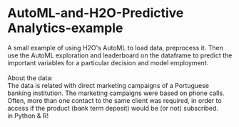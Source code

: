 # AutoML-and-H2O-Predictive Analytics-example
A small example of using H2O's AutoML to load data, preprocess it.
Then use the AutoML exploration and leaderboard on the dataframe to predict the important variables for a particular decision and model employment.<br />
<br />
About the data:<br />
   The data is related with direct marketing campaigns of a Portuguese banking institution. 
   The marketing campaigns were based on phone calls. Often, more than one contact to the same client was required, 
   in order to access if the product (bank term deposit) would be (or not) subscribed. 
   <br/>
in Python & R!
